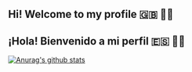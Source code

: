 ## Hi! Welcome to my profile 🇬🇧 👋🏻
## ¡Hola! Bienvenido a mi perfil 🇪🇸 👋🏻
[![Anurag's github stats](https://github-readme-stats.vercel.app/api?username=ekzGuille&show_icons=true&theme=merko)](https://github.com/anuraghazra/github-readme-stats)
